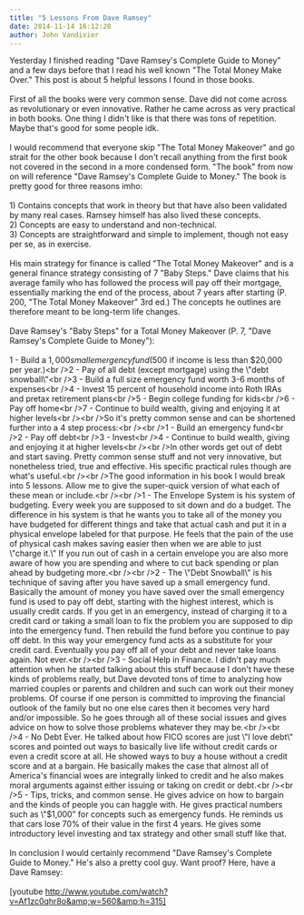 ```yaml
---
title: "5 Lessons From Dave Ramsey"
date: 2014-11-14 16:12:28
author: John Vandivier
---
```




Yesterday I finished reading \"Dave Ramsey's Complete Guide to Money\" and a few days before that I read his well known \"The Total Money Make Over.\" This post is about 5 helpful lessons I found in those books.<br /><br />First of all the books were very common sense. Dave did not come across as revolutionary or even innovative. Rather he came across as very practical in both books. One thing I didn't like is that there was tons of repetition. Maybe that's good for some people idk.<br /><br />I would recommend that everyone skip \"The Total Money Makeover\" and go strait for the other book because I don't recall anything from the first book not covered in the second in a more condensed form. \"The book\" from now on will reference \"Dave Ramsey's Complete Guide to Money.\" The book is pretty good for three reasons imho:<br /><br />1) Contains concepts that work in theory but that have also been validated by many real cases. Ramsey himself has also lived these concepts.<br />2) Concepts are easy to understand and non-technical.<br />3) Concepts are straightforward and simple to implement, though not easy per se, as in exercise.<br /><br />His main strategy for finance is called \"The Total Money Makeover\" and is a general finance strategy consisting of 7 \"Baby Steps.\" Dave claims that his average family who has followed the process will pay off their mortgage, essentially marking the end of the process, about 7 years after starting (P. 200, \"The Total Money Makeover\" 3rd ed.) The concepts he outlines are therefore meant to be long-term life changes.<br /><br />Dave Ramsey's \"Baby Steps\" for a Total Money Makeover (P. 7, \"Dave Ramsey's Complete Guide to Money\"):<br /><br />1 - Build a $1,000 small emergency fund ($500 if income is less than $20,000 per year.)<br />2 - Pay of all debt (except mortgage) using the \"debt snowball\"<br />3 - Build a full size emergency fund worth 3-6 months of expenses<br />4 - Invest 15 percent of household income into Roth IRAs and pretax retirement plans<br />5 - Begin college funding for kids<br />6 - Pay off home<br />7 - Continue to build wealth, giving and enjoying it at higher levels<br /><br />So it's pretty common sense and can be shortened further into a 4 step process:<br /><br />1 - Build an emergency fund<br />2 - Pay off debt<br />3 - Invest<br />4 - Continue to build wealth, giving and enjoying it at higher levels<br /><br />In other words get out of debt and start saving. Pretty common sense stuff and not very innovative, but nonetheless tried, true and effective. His specific practical rules though are what's useful.<br /><br />The good information in his book I would break into 5 lessons. Allow me to give the super-quick version of what each of these mean or include.<br /><br />1 - The Envelope System is his system of budgeting. Every week you are supposed to sit down and do a budget. The difference in his system is that he wants you to take all of the money you have budgeted for different things and take that actual cash and put it in a physical envelope labeled for that purpose. He feels that the pain of the use of physical cash makes saving easier then when we are able to just \"charge it.\" If you run out of cash in a certain envelope you are also more aware of how you are spending and where to cut back spending or plan ahead by budgeting more.<br /><br />2 - The \"Debt Snowball\" is his technique of saving after you have saved up a small emergency fund. Basically the amount of money you have saved over the small emergency fund is used to pay off debt, starting with the highest interest, which is usually credit cards. If you get in an emergency, instead of charging it to a credit card or taking a small loan to fix the problem you are supposed to dip into the emergency fund. Then rebuild the fund before you continue to pay off debt. In this way your emergency fund acts as a substitute for your credit card. Eventually you pay off all of your debt and never take loans again. Not ever.<br /><br />3 - Social Help in Finance. I didn't pay much attention when he started talking about this stuff because I don't have these kinds of problems really, but Dave devoted tons of time to analyzing how married couples or parents and children and such can work out their money problems. Of course if one person is committed to improving the financial outlook of the family but no one else cares then it becomes very hard and/or impossible. So he goes through all of these social issues and gives advice on how to solve those problems whatever they may be.<br /><br />4 - No Debt Ever. He talked about how FICO scores are just \"I love debt\" scores and pointed out ways to basically live life without credit cards or even a credit score at all. He showed ways to buy a house without a credit score and at a bargain. He basically makes the case that almost all of America's financial woes are integrally linked to credit and he also makes moral arguments against either issuing or taking on credit or debt.<br /><br />5 - Tips, tricks, and common sense. He gives advice on how to bargain and the kinds of people you can haggle with. He gives practical numbers such as \"$1,000\" for concepts such as emergency funds. He reminds us that cars lose 70% of their value in the first 4 years. He gives some introductory level investing and tax strategy and other small stuff like that.<br /><br />In conclusion I would certainly recommend \"Dave Ramsey's Complete Guide to Money.\" He's also a pretty cool guy. Want proof? Here, have a Dave Ramsey:<br /><br />[youtube http://www.youtube.com/watch?v=Af1zc0qhr8o&amp;w=560&amp;h=315]